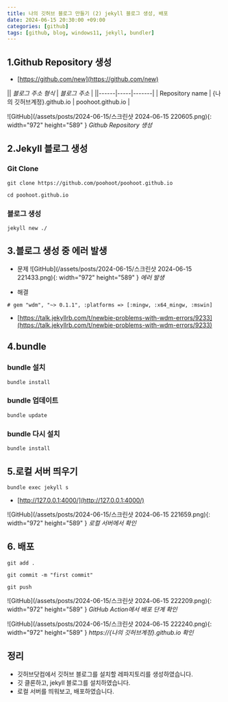 ```yaml
---
title: 나의 깃허브 블로그 만들기 (2) jekyll 블로그 생성, 배포
date: 2024-06-15 20:30:00 +09:00
categories: [github]
tags: [github, blog, windows11, jekyll, bundler]
---
```


## 1.Github Repository 생성
* [https://github.com/new](https://github.com/new)

|| _블로그 주소 형식_ | _블로그 주소_ |
||------|-----|-------|
| Repository name | {나의 깃허브계정}.github.io | poohoot.github.io |

![GitHub](/assets/posts/2024-06-15/스크린샷 2024-06-15 220605.png){: width="972" height="589" }
_Github Repository 생성_

## 2.Jekyll 블로그 생성

### Git Clone

```console
git clone https://github.com/poohoot/poohoot.github.io
```

```console
cd poohoot.github.io
```

### 블로그 생성

```console
jekyll new ./
```

## 3.블로그 생성 중 에러 발생
* 문제
![GitHub](/assets/posts/2024-06-15/스크린샷 2024-06-15 221433.png){: width="972" height="589" }
_에러 발생_

* 해결
```
# gem "wdm", "~> 0.1.1", :platforms => [:mingw, :x64_mingw, :mswin]
```

* [https://talk.jekyllrb.com/t/newbie-problems-with-wdm-errors/9233](https://talk.jekyllrb.com/t/newbie-problems-with-wdm-errors/9233)

## 4.bundle
### bundle 설치

```console
bundle install
```
### bundle 업데이트
```console
bundle update
```
### bundle 다시 설치
```console
bundle install
```

## 5.로컬 서버 띄우기

```console
bundle exec jekyll s
```
* [http://127.0.0.1:4000/](http://127.0.0.1:4000/)

![GitHub](/assets/posts/2024-06-15/스크린샷 2024-06-15 221659.png){: width="972" height="589" }
_로컬 서버에서 확인_

## 6. 배포

```console
git add .
```
```console
git commit -m "first commit"
```
```console
git push
```

![GitHub](/assets/posts/2024-06-15/스크린샷 2024-06-15 222209.png){: width="972" height="589" }
_GitHub Action에서 배포 단계 확인_

![GitHub](/assets/posts/2024-06-15/스크린샷 2024-06-15 222240.png){: width="972" height="589" }
_https://{나의 깃허브계정}.github.io 확인_

## 정리
* 깃허브닷컴에서 깃허브 블로그를 설치할 레파지토리를 생성하였습니다.
* 깃 클론하고, jekyll 블로그를 설치하였습니다.
* 로컬 서버를 띄워보고, 배포하였습니다.

